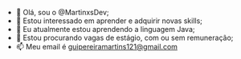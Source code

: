 - 👋 Olá, sou o @MartinxsDev;
- 👀 Estou interessado em aprender e adquirir novas skills;
- 🌱 Eu atualmente estou aprendendo a linguagem Java;
- 💞️ Estou procurando vagas de estágio, com ou sem remuneração;
- 📫 Meu email é guipereiramartins121@gmail.com

<!---
MartinxsDev/MartinxsDev is a ✨ special ✨ repository because its `README.md` (this file) appears on your GitHub profile.
You can click the Preview link to take a look at your changes.
--->
